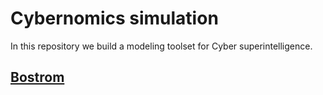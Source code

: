 # Cybernomics simulation 

In this repository we build a modeling toolset for Cyber superintelligence.

## [Bostrom](bostrom/README.md)
